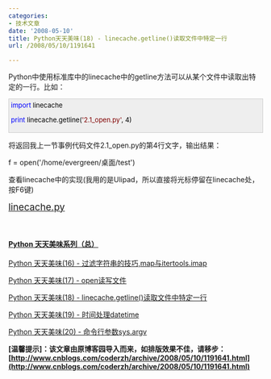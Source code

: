 ```yaml
---
categories:
- 技术文章
date: '2008-05-10'
title: Python天天美味(18) - linecache.getline()读取文件中特定一行
url: /2008/05/10/1191641

---
```



Python中使用标准库中的linecache中的getline方法可以从某个文件中读取出特定的一行。比如：

<div style="border: 1px solid #cccccc; padding: 4px 5px 4px 4px; background-color: #eeeeee; font-size: 13px; width: 98%;"><span style="color: #0000ff;">import</span><span style="color: #000000;">&nbsp;linecache

</span><span style="color: #0000ff;">print</span><span style="color: #000000;">&nbsp;linecache.getline(</span><span style="color: #800000;">'</span><span style="color: #800000;">2.1_open.py</span><span style="color: #800000;">'</span><span style="color: #000000;">,&nbsp;</span><span style="color: #000000;">4</span><span style="color: #000000;">)</span></div>

将返回我上一节事例代码文件2.1_open.py的第4行文字，输出结果：

f = open('/home/evergreen/桌面/test')

查看linecache中的实现(我用的是Ulipad，所以直接将光标停留在linecache处，按F6键)
  
[
](http://www.cnblogs.com/coderzh/archive/2008/05/10/1191649.html)
  
[<span style="font-size: 14pt;">linecache.py</span>](http://www.cnblogs.com/coderzh/archive/2008/05/10/1191649.html)

&nbsp;

#### [Python  天天美味系列（总）](http://www.cnblogs.com/coderzh/archive/2008/07/08/pythoncookbook.html)

[Python    天天美味(16) - 过滤字符串的技巧,map与itertools.imap](http://www.cnblogs.com/coderzh/archive/2008/05/09/1190173.html) &nbsp;
  
[Python    天天美味(17) - open读写文件](http://www.cnblogs.com/coderzh/archive/2008/05/10/1191410.html) &nbsp;
  
[Python    天天美味(18) - linecache.getline()读取文件中特定一行](http://www.cnblogs.com/coderzh/archive/2008/05/10/1191641.html) &nbsp;
  
[Python    天天美味(19) - 时间处理datetime](http://www.cnblogs.com/coderzh/archive/2008/05/16/1201074.html) &nbsp;
  
[Python    天天美味(20) - 命令行参数sys.argv](http://www.cnblogs.com/coderzh/archive/2008/05/16/1201079.html)&nbsp; &nbsp;


**[温馨提示]：该文章由原博客园导入而来，如排版效果不佳，请移步：[http://www.cnblogs.com/coderzh/archive/2008/05/10/1191641.html](http://www.cnblogs.com/coderzh/archive/2008/05/10/1191641.html)**